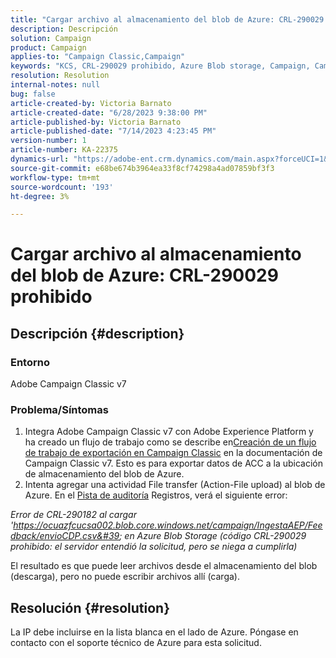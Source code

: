 ```yaml
---
title: "Cargar archivo al almacenamiento del blob de Azure: CRL-290029 prohibido"
description: Descripción
solution: Campaign
product: Campaign
applies-to: "Campaign Classic,Campaign"
keywords: "KCS, CRL-290029 prohibido, Azure Blob storage, Campaign, Campaign Classic, Adobe Experience Platform"
resolution: Resolution
internal-notes: null
bug: false
article-created-by: Victoria Barnato
article-created-date: "6/28/2023 9:38:00 PM"
article-published-by: Victoria Barnato
article-published-date: "7/14/2023 4:23:45 PM"
version-number: 1
article-number: KA-22375
dynamics-url: "https://adobe-ent.crm.dynamics.com/main.aspx?forceUCI=1&pagetype=entityrecord&etn=knowledgearticle&id=55d8b00c-fc15-ee11-8f6e-6045bd006239"
source-git-commit: e68be674b3964ea33f8cf74298a4ad07859bf3f3
workflow-type: tm+mt
source-wordcount: '193'
ht-degree: 3%

---
```


# Cargar archivo al almacenamiento del blob de Azure: CRL-290029 prohibido

## Descripción {#description}


### Entorno

Adobe Campaign Classic v7

### Problema/Síntomas

1. Integra Adobe Campaign Classic v7 con Adobe Experience Platform y ha creado un flujo de trabajo como se describe en[Creación de un flujo de trabajo de exportación en Campaign Classic](https://experienceleague.adobe.com/docs/campaign-classic/using/integrating-with-adobe-experience-cloud/aep-sources-destinations/export-campaign-data.html?lang=en#create-an-export-workflow-in-campaign-classic) en la documentación de Campaign Classic v7. Esto es para exportar datos de ACC a la ubicación de almacenamiento del blob de Azure.
2. Intenta agregar una actividad File transfer (Action-File upload) al blob de Azure. En el [Pista de auditoría](https://experienceleague.adobe.com/docs/campaign-classic-learn/tutorials/monitoring/audit-trail.html?lang=en) Registros, verá el siguiente error:


*Error de CRL-290182 al cargar &#39;https://ocuazfcucsa002.blob.core.windows.net/campaign/IngestaAEP/Feedback/envioCDP.csv&#39; en Azure Blob Storage (código CRL-290029 prohibido: el servidor entendió la solicitud, pero se niega a cumplirla)*

El resultado es que puede leer archivos desde el almacenamiento del blob (descarga), pero no puede escribir archivos allí (carga).


## Resolución {#resolution}


La IP debe incluirse en la lista blanca en el lado de Azure. Póngase en contacto con el soporte técnico de Azure para esta solicitud.
